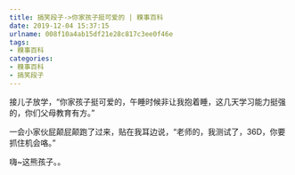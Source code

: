 ```yaml
---
title: 搞笑段子->你家孩子挺可爱的 | 糗事百科
date: 2019-12-04 15:37:15
urlname: 008f10a4ab15df21e28c817c3ee0f46e
tags: 
- 糗事百科
categories:
- 糗事百科
- 搞笑段子
---
```

接儿子放学，“你家孩子挺可爱的，午睡时候非让我抱着睡，这几天学习能力挺强的，你们父母教育有方。”

一会小家伙屁颠屁颠跑了过来，贴在我耳边说，“老师的，我测试了，36D，你要抓住机会咯。”

嗨~这熊孩子。。



